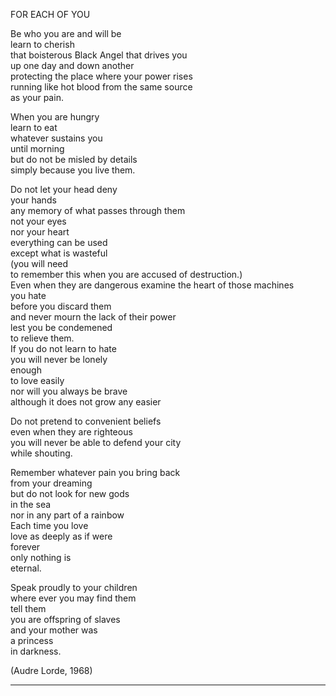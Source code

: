 FOR EACH OF YOU


Be who you are and will be  
learn to cherish   
that boisterous Black Angel that drives you  
up one day and down another  
protecting the place where your power rises  
running like hot blood 
from the same source   
as your pain.  
  
When you are hungry  
learn to eat  
whatever sustains you  
until morning  
but do not be misled by details  
simply because you live them.  
  
Do not let your head deny  
your hands  
any memory of what passes through them  
not your eyes  
nor your heart  
everything can be used  
except what is wasteful  
(you will need  
to remember this when you are accused of destruction.)  
Even when they are dangerous examine the heart of those machines  
you hate  
before you discard them  
and never mourn the lack of their power  
lest you be condemened  
to relieve them.  
If you do not learn to hate  
you will never be lonely  
enough  
to love easily  
nor will you always be brave  
although it does not grow any easier  
  
Do not pretend to convenient beliefs  
even when they are righteous  
you will never be able to defend your city  
while shouting.  
  
Remember whatever pain you bring back   
from your dreaming  
but do not look for new gods  
in the sea  
nor in any part of a rainbow  
Each time you love  
love as deeply as if were  
forever  
only nothing is  
eternal.  
  
Speak proudly to your children  
where ever you may find them  
tell them  
you are offspring of slaves  
and your mother was  
a princess  
in darkness.  

(Audre Lorde, 1968)

---

